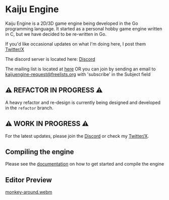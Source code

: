 # Kaiju Engine
Kaiju Engine is a 2D/3D game engine being developed in the Go programming language. It started as a personal hobby game engine written in C, but we have decided to be re-written in Go.

If you'd like occasional updates on what I'm doing here, I post them [Twitter/X](https://twitter.com/ShieldCrush)

The discord server is located here: [Discord](https://discord.gg/HYj7Dh7ke3)

The mailing list is located at [here](https://www.freelists.org/list/kaijuengine) OR you can join by sending an email to [kaijuengine-request@freelists.org](mailto:kaijuengine-request@freelists.org) with 'subscribe' in the Subject field

## ⚠️ REFACTOR IN PROGRESS ⚠️
A heavy refactor and re-design is currently being designed and developed in the `refactor` branch.

## ⚠️ WORK IN PROGRESS ⚠️
For the latest updates, please join the [Discord](https://discord.gg/HYj7Dh7ke3) or check my [Twitter/X](https://twitter.com/ShieldCrush).

## Compiling the engine
Please see the [documentation](https://kaijuengine.org/engine_developers/build_from_source/) on how to get started and compile the engine

## Editor Preview
[monkey-around.webm](https://github.com/user-attachments/assets/fb4ff322-0c5b-49bb-afe8-b2659689618a)

